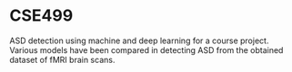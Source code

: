 # CSE499
ASD detection using machine and deep learning for a course project. Various models have been compared in detecting ASD from the obtained dataset of fMRI brain scans.
